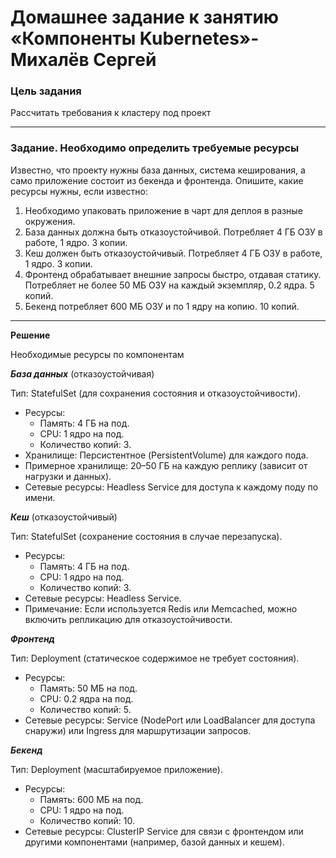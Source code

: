 # Домашнее задание к занятию «Компоненты Kubernetes»- Михалёв Сергей

### Цель задания

Рассчитать требования к кластеру под проект

------

### Задание. Необходимо определить требуемые ресурсы
Известно, что проекту нужны база данных, система кеширования, а само приложение состоит из бекенда и фронтенда. Опишите, какие ресурсы нужны, если известно:

1. Необходимо упаковать приложение в чарт для деплоя в разные окружения. 
2. База данных должна быть отказоустойчивой. Потребляет 4 ГБ ОЗУ в работе, 1 ядро. 3 копии. 
3. Кеш должен быть отказоустойчивый. Потребляет 4 ГБ ОЗУ в работе, 1 ядро. 3 копии. 
4. Фронтенд обрабатывает внешние запросы быстро, отдавая статику. Потребляет не более 50 МБ ОЗУ на каждый экземпляр, 0.2 ядра. 5 копий. 
5. Бекенд потребляет 600 МБ ОЗУ и по 1 ядру на копию. 10 копий.

----

**Решение**

Необходимые ресурсы по компонентам

***База данных*** (отказоустойчивая)

Тип: StatefulSet (для сохранения состояния и отказоустойчивости).

- Ресурсы:
  - Память: 4 ГБ на под.
  - CPU: 1 ядро на под.
  - Количество копий: 3.
- Хранилище: Персистентное (PersistentVolume) для каждого пода.
- Примерное хранилище: 20–50 ГБ на каждую реплику (зависит от нагрузки и данных).
- Сетевые ресурсы: Headless Service для доступа к каждому поду по имени.

***Кеш*** (отказоустойчивый)

Тип: StatefulSet (сохранение состояния в случае перезапуска).
- Ресурсы:
  - Память: 4 ГБ на под.
  - CPU: 1 ядро на под.
  - Количество копий: 3.
- Сетевые ресурсы: Headless Service.
- Примечание: Если используется Redis или Memcached, можно включить репликацию для отказоустойчивости.

***Фронтенд***

Тип: Deployment (статическое содержимое не требует состояния).
- Ресурсы:
  - Память: 50 МБ на под.
  - CPU: 0.2 ядра на под.
  - Количество копий: 5.
- Сетевые ресурсы: Service (NodePort или LoadBalancer для доступа снаружи) или Ingress для маршрутизации запросов.

***Бекенд***

Тип: Deployment (масштабируемое приложение).
- Ресурсы:
  - Память: 600 МБ на под.
  - CPU: 1 ядро на под.
  - Количество копий: 10.
- Сетевые ресурсы: ClusterIP Service для связи с фронтендом или другими компонентами (например, базой данных и кешем).
